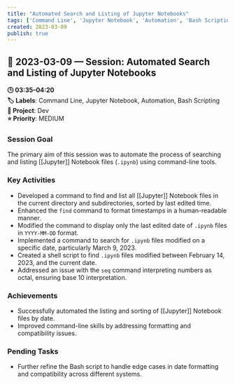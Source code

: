 ```yaml
---
title: "Automated Search and Listing of Jupyter Notebooks"
tags: ['Command Line', 'Jupyter Notebook', 'Automation', 'Bash Scripting']
created: 2023-03-09
publish: true
---
```


## 📅 2023-03-09 — Session: Automated Search and Listing of Jupyter Notebooks

**🕒 03:35–04:20**  
**🏷️ Labels**: Command Line, Jupyter Notebook, Automation, Bash Scripting  
**📂 Project**: Dev  
**⭐ Priority**: MEDIUM  


### Session Goal
The primary aim of this session was to automate the process of searching and listing [[Jupyter]] Notebook files (`.ipynb`) using command-line tools.

### Key Activities
- Developed a command to find and list all [[Jupyter]] Notebook files in the current directory and subdirectories, sorted by last edited time.
- Enhanced the `find` command to format timestamps in a human-readable manner.
- Modified the command to display only the last edited date of `.ipynb` files in `YYYY-MM-DD` format.
- Implemented a command to search for `.ipynb` files modified on a specific date, particularly March 9, 2023.
- Created a shell script to find `.ipynb` files modified between February 14, 2023, and the current date.
- Addressed an issue with the `seq` command interpreting numbers as octal, ensuring base 10 interpretation.

### Achievements
- Successfully automated the listing and sorting of [[Jupyter]] Notebook files by date.
- Improved command-line skills by addressing formatting and compatibility issues.

### Pending Tasks
- Further refine the Bash script to handle edge cases in date formatting and compatibility across different systems.
